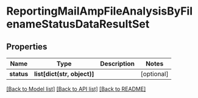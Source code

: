 # ReportingMailAmpFileAnalysisByFilenameStatusDataResultSet

## Properties
Name | Type | Description | Notes
------------ | ------------- | ------------- | -------------
**status** | **list[dict(str, object)]** |  | [optional] 

[[Back to Model list]](../README.md#documentation-for-models) [[Back to API list]](../README.md#documentation-for-api-endpoints) [[Back to README]](../README.md)

